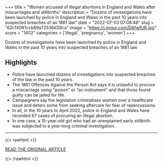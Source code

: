 +++
title = "Women accused of illegal abortions in England and Wales after miscarriages and stillbirths"
description = "Dozens of investigations have been launched by police in England and Wales in the past 10 years into suspected breaches of an 1861 law"
date = "2022-07-03 07:08:48"
slug = "62c14061ccb89a72536d29ca"
image = "https://i.imgur.com/DAfwfUR.jpg"
score = "1402"
categories = ['illegal', 'pregnancy', 'women']
+++

Dozens of investigations have been launched by police in England and Wales in the past 10 years into suspected breaches of an 1861 law

## Highlights

- Police have launched dozens of investigations into suspected breaches of the law in the past 10 years.
- The 1861 Offences Against the Person Act says it is unlawful to procure a miscarriage using “poison” or “an instrument” and that those found guilty can be jailed for life.
- Campaigners say the legislation criminalises women over a healthcare issue and deters some from seeking aftercare for fear of repercussions.
- In all, in the 10 years to April 2022, police in England and Wales have recorded 67 cases of procuring an illegal abortion.
- In one case, a 15-year-old girl who had an unexplained early stillbirth was subjected to a year-long criminal investigation.

---

{{< rawhtml >}}
  <p class="article-category">
    <a target="_blank" href="https://www.theguardian.com/world/2022/jul/02/women-accused-of-abortions-in-england-and-wales-after-miscarriages-and-stillbirths">READ THE ORIGINAL ARTICLE</a>
  </p>
{{< /rawhtml >}}
